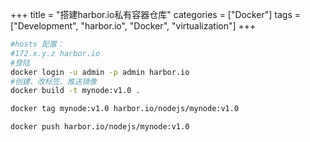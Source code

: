 +++
title = "搭建harbor.io私有容器仓库"
categories = ["Docker"]
tags = ["Development", "harbor.io", "Docker", "virtualization"]
+++

```bash
#hosts 配置：
#172.x.y.z harbor.io
#登陆
docker login -u admin -p admin harbor.io
#创建、改标签、推送镜像
docker build -t mynode:v1.0 .

docker tag mynode:v1.0 harbor.io/nodejs/mynode:v1.0

docker push harbor.io/nodejs/mynode:v1.0
```
